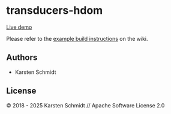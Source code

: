 # transducers-hdom

[Live demo](https://demo.thi.ng/umbrella/transducers-hdom/)

Please refer to the [example build
instructions](https://github.com/thi-ng/umbrella/wiki/Example-build-instructions)
on the wiki.

## Authors

- Karsten Schmidt

## License

&copy; 2018 - 2025 Karsten Schmidt // Apache Software License 2.0
